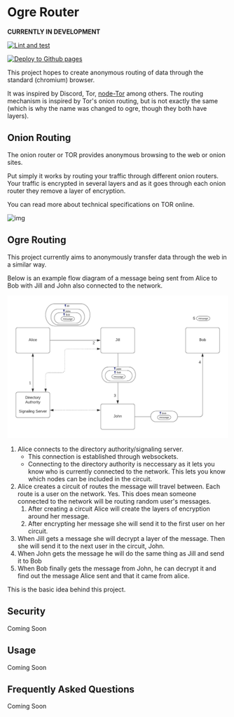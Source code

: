 # Ogre Router

**CURRENTLY IN DEVELOPMENT**

[![Lint and test](https://github.com/NthMetal/ogre-router/actions/workflows/lint-and-test.yml/badge.svg)](https://github.com/NthMetal/ogre-router/actions/workflows/lint-and-test.yml)

[![Deploy to Github pages](https://github.com/NthMetal/ogre-router/actions/workflows/deploy-gh-pages.yml/badge.svg)](https://github.com/NthMetal/ogre-router/actions/workflows/deploy-gh-pages.yml)

This project hopes to create anonymous routing of data through the standard (chromium) browser.

It was inspired by Discord, Tor, [node-Tor](https://github.com/Ayms/node-Tor) among others. The routing mechanism is inspired by Tor's onion routing, but is not exactly the same (which is why the name was changed to ogre, though they both have layers).


## Onion Routing

The onion router or TOR provides anonymous browsing to the web or onion sites.

Put simply it works by routing your traffic through different onion routers. Your traffic is encrypted in several layers and as it goes through each onion router they remove a layer of encryption.

You can read more about technical specifications on TOR online.

![img](https://miro.medium.com/max/624/0*sDsZtvU8BDbeJ06J)

## Ogre Routing

This project currently aims to anonymously transfer data through the web in a similar way.

Below is an example flow diagram of a message being sent from Alice to Bob with Jill and John also connected to the network.

![img](assets/ogre-flowchart.png)

1. Alice connects to the directory authority/signaling server.
   - This connection is established through websockets.
   - Connecting to the directory authority is neccessary as it lets you know who is currently connected to the network. This lets you know which nodes can be included in the circuit.
2. Alice creates a circuit of routes the message will travel between. Each route is a user on the network. Yes. This does mean someone connected to the network will be routing random user's messages.
   1. After creating a circuit Alice will create the layers of encryption around her message.
   2. After encrypting her message she will send it to the first user on her circuit.
3. When Jill gets a message she will decrypt a layer of the message. Then she will send it to the next user in the circuit, John.
4. When John gets the message he will do the same thing as Jill and send it to Bob
5. When Bob finally gets the message from John, he can decrypt it and find out the message Alice sent and that it came from alice.

This is the basic idea behind this project.

## Security

Coming Soon

## Usage

Coming Soon

## Frequently Asked Questions

Coming Soon